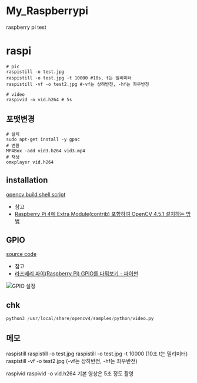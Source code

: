 # My_Raspberrypi
raspberry pi test


# raspi

```
# pic
raspistill -o test.jpg
raspistill -o test.jpg -t 10000 #10s, t는 밀리미터
raspistill -vf -o test2.jpg #-vf는 상하반전, -hf는 좌우반전

# video
raspivid -o vid.h264 # 5s
```

## 포맷변경

```
# 설치
sudo apt-get install -y gpac
# 변환
MP4Box -add vid3.h264 vid3.mp4
# 재생
omxplayer vid.h264
```





## installation

[opencv build shell script](./install/pi_opencv_build_1.sh)

* 참고
* [Raspberry Pi 4에 Extra Module(contrib) 포함하여 OpenCV 4.5.1 설치하는 방법](https://webnautes.tistory.com/916)
 

## GPIO

[source code](./src/with_btn)


* 참고
* [라즈베리 파이(Raspberry Pi) GPIO를 다뤄보기 - 파이썬](https://m.blog.naver.com/chandong83/220905339312)


![GPIO 설정](https://mblogthumb-phinf.pstatic.net/MjAxNzAxMDdfODkg/MDAxNDgzNzkyNTc1ODQx.Zdw5-gDt1C-gGmxLmFtIinNLpu3wi3URCGYTdVPmaakg.AfUxK97CsXchp0AEk5lJydHVXTVEkrhsgrxdft3V810g.JPEG.chandong83/image_5940415111483792559665.jpg?type=w800)


## chk

```python
python3 /usr/local/share/opencv4/samples/python/video.py
```




## 메모

raspistill
raspistill -o test.jpg
raspistill -o test.jpg -t 10000  (10초 t는 밀리미터)
raspistill -vf -o test2.jpg (-vf는 상하반전, -hf는 좌우반전)


raspivid
raspivid -o vid.h264
기본 영상은 5초 정도 촬영


